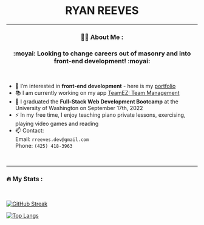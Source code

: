 <div id="header" align="center"><h1 border-bottom="none">RYAN REEVES<br>
<img src="https://komarev.com/ghpvc/?username=rreeves1996&style=flat-square&color=blue" alt=""/></h1>

</div>

---
<div align="center">

### 👨‍💻 About Me :

<h3> :moyai:  Looking to change careers out of masonry and into front-end development! :moyai: </h3>

</div>
<br>



- 👀 I’m interested in <strong>front-end development</strong> - here is my [portfolio](https://rreeves1996.github.io/react-portfolio/#home)
- 📚 I am currently working on my app [TeamEZ: Team Management](https://github.com/rreeves1996/team-manager)
- 🌱 I graduated the <strong>Full-Stack Web Development Bootcamp</strong> at the University of Washington on September 17th, 2022
- ⚡ In my free time, I enjoy teaching piano private lessons, exercising, playing video games and reading
- 📫 Contact:
<br>  Email: `rreeves.dev@gmail.com`
<br>  Phone: `(425) 418-3963`
<br>  

---

### :fire: My Stats :
<br>

[![GitHub Streak](http://github-readme-streak-stats.herokuapp.com?user=rreeves1996&theme=dark&background=000000)](https://git.io/streak-stats)

[![Top Langs](https://github-readme-stats.vercel.app/api/top-langs/?username=rreeves1996&layout=compact&theme=vision-friendly-dark)](https://github.com/anuraghazra/github-readme-stats)
